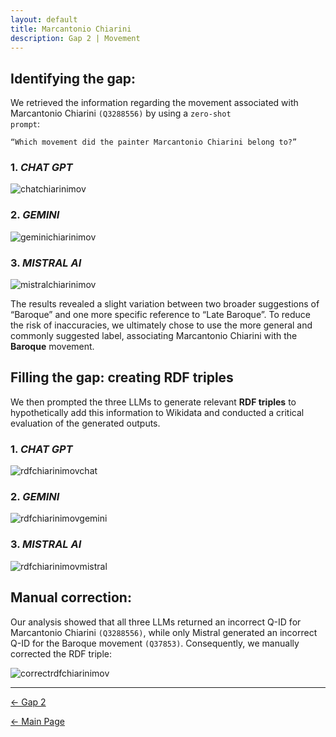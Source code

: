 ```yaml
---
layout: default
title: Marcantonio Chiarini
description: Gap 2 | Movement
---
```


## Identifying the gap:

We retrieved the information regarding the movement associated with Marcantonio Chiarini <code class="language-plaintext highlighter-rouge">(Q3288556)</code> by using a <code class="language-plaintext highlighter-rouge">zero-shot prompt</code>:
<pre><code>“Which movement did the painter Marcantonio Chiarini belong to?”</code></pre>

### 1. *CHAT GPT*

![chatchiarinimov](/abremipainters/assets/images/Immagine8.jpg)

### 2. *GEMINI*
   
![geminichiarinimov](/abremipainters/assets/images/Immagine9.jpg)
 
### 3. *MISTRAL AI*

![mistralchiarinimov](/abremipainters/assets/images/Immagine10.jpg)

The results revealed a slight variation between two broader suggestions of “Baroque” and one more specific reference to “Late Baroque”. To reduce the risk of inaccuracies, we ultimately chose to use the more general and commonly suggested label, associating Marcantonio Chiarini with the **Baroque** movement.

## Filling the gap: creating RDF triples

We then prompted the three LLMs to generate relevant **RDF triples** to hypothetically add this information to Wikidata and conducted a critical evaluation of the generated outputs.

### 1. *CHAT GPT*

![rdfchiarinimovchat](/abremipainters/assets/images/CHIARINI1.png)

### 2. *GEMINI*

![rdfchiarinimovgemini](/abremipainters/assets/images/CHIARINI2.png)

### 3. *MISTRAL AI*

![rdfchiarinimovmistral](/abremipainters/assets/images/CHIARINI3.png)

## Manual correction:

Our analysis showed that all three LLMs returned an incorrect Q-ID for Marcantonio Chiarini <code class="language-plaintext highlighter-rouge">(Q3288556)</code>, while only Mistral generated an incorrect Q-ID for the Baroque movement <code class="language-plaintext highlighter-rouge">(Q37853)</code>. Consequently, we manually corrected the RDF triple:

![correctrdfchiarinimov](/abremipainters/assets/images/correctedrdfchiarinimov.jpg)

***

[← Gap 2](./gap2.md) 

[← Main Page](./)
